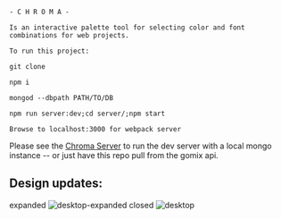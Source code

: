 ```
- C H R O M A -

Is an interactive palette tool for selecting color and font combinations for web projects.

To run this project:

git clone

npm i

mongod --dbpath PATH/TO/DB

npm run server:dev;cd server/;npm start

Browse to localhost:3000 for webpack server
```

Please see the [Chroma Server](https://github.com/andalex/Chroma-server "Chroma Server")
to run the dev server with a local mongo instance -- or just have this repo pull from the gomix api.

## Design updates:
expanded
![desktop-expanded](https://cloud.githubusercontent.com/assets/8305414/23592461/385bbe76-01b6-11e7-94f4-5b2dd196170a.png)
closed
![desktop](https://cloud.githubusercontent.com/assets/8305414/23592462/386e162a-01b6-11e7-8d70-45e70c08b533.png)
